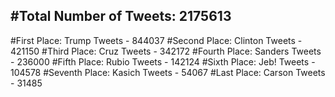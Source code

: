 #Total Number of Tweets: 2175613 
---
#First Place: Trump Tweets - 844037
#Second Place: Clinton Tweets - 421150
#Third Place: Cruz Tweets - 342172
#Fourth Place: Sanders Tweets - 236000
#Fifth Place: Rubio Tweets - 142124
#Sixth Place: Jeb! Tweets - 104578
#Seventh Place: Kasich Tweets - 54067
#Last Place: Carson Tweets - 31485
